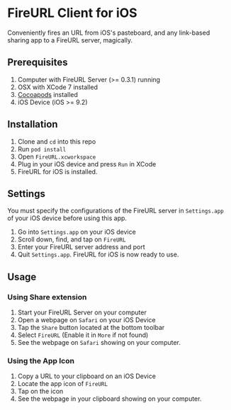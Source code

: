 # FireURL Client for iOS
Conveniently fires an URL from iOS's pasteboard, and any link-based sharing app to a FireURL server, magically.

## Prerequisites
1. Computer with FireURL Server (>= 0.3.1) running
2. OSX with XCode 7 installed
3. [Cocoapods](https://cocoapods.org/) installed
3. iOS Device (iOS >= 9.2)

## Installation
1. Clone and ```cd``` into this repo
2. Run ```pod install```
3. Open ```FireURL.xcworkspace```
4. Plug in your iOS device and press ```Run``` in XCode
5. FireURL for iOS is installed.

## Settings
You must specify the configurations of the FireURL server in ```Settings.app``` of your iOS device before using this app.

1. Go into ```Settings.app``` on your iOS device
2. Scroll down, find, and tap on  ```FireURL```
3. Enter your FireURL server address and port
4. Quit ```Settings.app```. FireURL for iOS is now ready to use.

## Usage
### Using Share extension
1. Start your FireURL Server on your computer
2. Open a webpage on ```Safari``` on your iOS Device
3. Tap the ```Share``` button located at the bottom toolbar
4. Select ```FireURL``` (Enable it in ```More``` if not found)
5. See the webpage on ```Safari``` showing on your computer.

### Using the App Icon
1. Copy a URL to your clipboard on an iOS Device
2. Locate the app icon of ```FireURL```
3. Tap on the icon
4. See the webpage in your clipboard showing on your computer.
